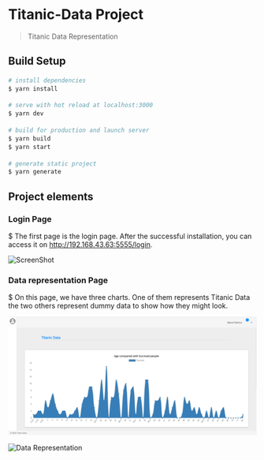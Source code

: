 # Titanic-Data Project

> Titanic Data Representation

## Build Setup

```bash
# install dependencies
$ yarn install

# serve with hot reload at localhost:3000
$ yarn dev

# build for production and launch server
$ yarn build
$ yarn start

# generate static project
$ yarn generate
```

## Project elements

### Login Page

\$ The first page is the login page. After the successful installation, you can access it on http://192.168.43.63:5555/login.

![ScreenShot](/static/images/loginpage.PNG)

### Data representation Page

\$ On this page, we have three charts. One of them represents Titanic Data the two others represent dummy data to show how they might look.

![Age vs survived](./static/images/firstpage.PNG?raw=true "Age vs survived")

![Data Representation](./static/images/representationpage.PNG?raw=true "Data Representation")
